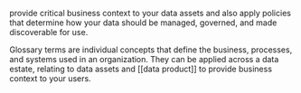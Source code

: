 provide critical business context to your data assets and also apply policies that determine how your data should be managed, governed, and made discoverable for use.

Glossary terms are individual concepts that define the business, processes, and systems used in an organization. They can be applied across a data estate, relating to data assets and [[data product]] to provide business context to your users.